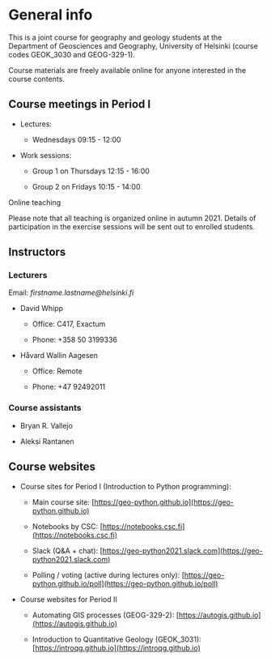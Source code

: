 # General info

This is a joint course for geography and geology students at the Department of Geosciences and Geography, University of Helsinki (course codes GEOK_3030 and GEOG-329-1).

Course materials are freely available online for anyone interested in the course contents.

## Course meetings in Period I

- Lectures:
    
    - Wednesdays 09:15 - 12:00
        
    
- Work sessions:
    
    - Group 1 on Thursdays 12:15 - 16:00
        
    - Group 2 on Fridays 10:15 - 14:00
        
    

Online teaching

Please note that all teaching is organized online in autumn 2021. Details of participation in the exercise sessions will be sent out to enrolled students.

## Instructors

### Lecturers

Email: _firstname.lastname@helsinki.fi_

- David Whipp
    
    - Office: C417, Exactum
        
    - Phone: +358 50 3199336
        
- Håvard Wallin Aagesen
    
    - Office: Remote
        
    - Phone: +47 92492011
        

### Course assistants

- Bryan R. Vallejo
    
- Aleksi Rantanen
    

## Course websites

- Course sites for Period I (Introduction to Python programming):
    
    - Main course site: [https://geo-python.github.io](https://geo-python.github.io)
        
    - Notebooks by CSC: [https://notebooks.csc.fi](https://notebooks.csc.fi)
        
    - Slack (Q&A + chat): [https://geo-python2021.slack.com](https://geo-python2021.slack.com)
        
    - Polling / voting (active during lectures only): [https://geo-python.github.io/poll](https://geo-python.github.io/poll)
        
- Course websites for Period II
    
    - Automating GIS processes (GEOG-329-2): [https://autogis.github.io](https://autogis.github.io)
        
    - Introduction to Quantitative Geology (GEOK_3031): [https://introqg.github.io](https://introqg.github.io)